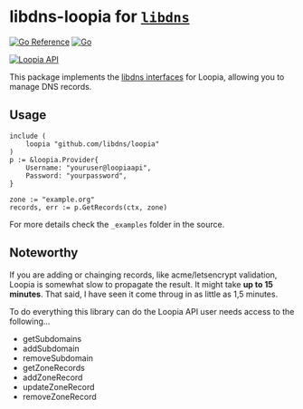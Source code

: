 

libdns-loopia for [`libdns`](https://github.com/libdns/libdns)
=======================
[![Go Reference](https://pkg.go.dev/badge/test.svg)](https://pkg.go.dev/github.com/libdns/loopia)
[![Go](https://github.com/libdns/loopia/actions/workflows/go.yml/badge.svg)](https://github.com/libdns/loopia/actions/workflows/go.yml)

[![Loopia API](https://static.loopia.se/loopiaweb/images/logos/loopia-api-logo.png)](https://www.loopia.se/api/)


This package implements the [libdns interfaces](https://github.com/libdns/libdns) for Loopia, allowing you to manage DNS records.

## Usage
```golang
include (
    loopia "github.com/libdns/loopia"
)
p := &loopia.Provider{
    Username: "youruser@loopiaapi",
    Password: "yourpassword",
}

zone := "example.org"
records, err := p.GetRecords(ctx, zone)
```
For more details check the `_examples` folder in the source.

## Noteworthy
If you are adding or chainging records, like acme/letsencrypt validation, Loopia is somewhat slow to propagate the result.
It might take __up to 15 minutes__. That said, I have seen it come throug in as little as 1,5 minutes.

To do everything this library can do the Loopia API user needs access to the following...

- getSubdomains
- addSubdomain
- removeSubdomain
- getZoneRecords
- addZoneRecord
- updateZoneRecord
- removeZoneRecord
